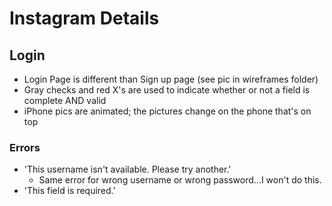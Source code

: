 # Instagram Details

## Login

* Login Page is different than Sign up page (see pic in wireframes folder)
* Gray checks and red X's are used to indicate whether or not a field is complete AND valid
* iPhone pics are animated; the pictures change on the phone that's on top

### Errors

* 'This username isn't available. Please try another.'
  * Same error for wrong username or wrong password...I won't do this.
* 'This field is required.'
